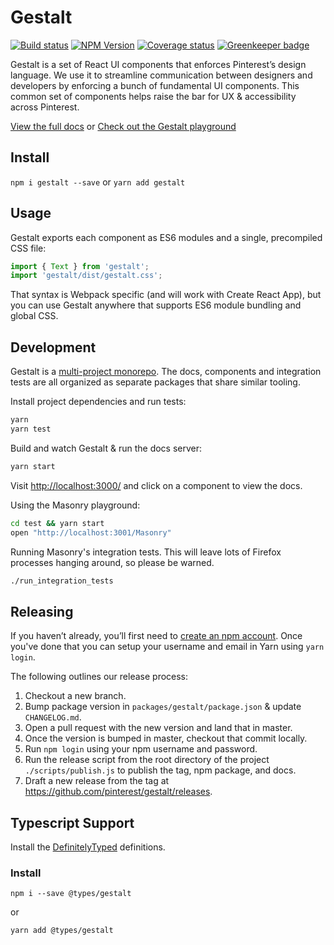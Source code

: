 # Gestalt

[![Build status](https://badge.buildkite.com/2c6b6e9f79054095354cc061876e4885f4b9212e1dbebda270.svg?branch=master)](https://buildkite.com/pinterest/gestalt)
[![NPM Version](https://img.shields.io/npm/v/gestalt.svg)](https://www.npmjs.com/package/gestalt)
[![Coverage status](https://codecov.io/gh/pinterest/gestalt/branch/master/graph/badge.svg)](https://codecov.io/github/pinterest/gestalt)
[![Greenkeeper badge](https://badges.greenkeeper.io/pinterest/gestalt.svg)](https://greenkeeper.io/)

Gestalt is a set of React UI components that enforces Pinterest’s design language. We use it to streamline communication between designers and developers by enforcing a bunch of fundamental UI components. This common set of components helps raise the bar for UX & accessibility across Pinterest.

[View the full docs](https://pinterest.github.io/gestalt)
or
[Check out the Gestalt playground](https://codesandbox.io/s/k5plvp9v8v)

## Install

`npm i gestalt --save` or `yarn add gestalt`

## Usage

Gestalt exports each component as ES6 modules and a single, precompiled CSS file:

```js
import { Text } from 'gestalt';
import 'gestalt/dist/gestalt.css';
```

That syntax is Webpack specific (and will work with Create React App), but you can use Gestalt anywhere that supports ES6 module bundling and global CSS.

## Development

Gestalt is a [multi-project monorepo](https://yarnpkg.com/lang/en/docs/workspaces/). The docs, components and integration tests are all organized as separate packages that share similar tooling.

Install project dependencies and run tests:

```bash
yarn
yarn test
```

Build and watch Gestalt & run the docs server:

```bash
yarn start
```

Visit [http://localhost:3000/](http://localhost:3000) and click on a component to view the docs.

Using the Masonry playground:

```bash
cd test && yarn start
open "http://localhost:3001/Masonry"
```

Running Masonry's integration tests. This will leave lots of Firefox processes hanging around, so please be warned.

```bash
./run_integration_tests
```

## Releasing

If you haven’t already, you’ll first need to [create an npm account](https://www.npmjs.com/signup). Once you've done that
you can setup your username and email in Yarn using `yarn login`.

The following outlines our release process:

1.  Checkout a new branch.
2.  Bump package version in `packages/gestalt/package.json` & update `CHANGELOG.md`.
3.  Open a pull request with the new version and land that in master.
4.  Once the version is bumped in master, checkout that commit locally.
5.  Run `npm login` using your npm username and password.
6.  Run the release script from the root directory of the project `./scripts/publish.js` to publish the tag, npm package, and docs.
7.  Draft a new release from the tag at https://github.com/pinterest/gestalt/releases.

## Typescript Support

Install the [DefinitelyTyped](https://www.npmjs.com/package/@types/gestalt) definitions.

### Install

`npm i --save @types/gestalt`

or

`yarn add @types/gestalt`
